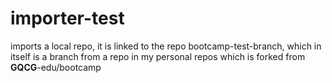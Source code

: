 # importer-test
imports a local repo, it is linked to the repo bootcamp-test-branch, which in itself is a branch from a repo in my personal repos which is forked from **GQCG**-edu/bootcamp
